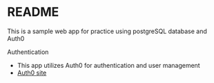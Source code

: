 # README

This is a sample web app for practice using postgreSQL database and Auth0

 Authentication

- This app utilizes Auth0 for authentication and user management
- [Auth0 site](https://auth0.com)
